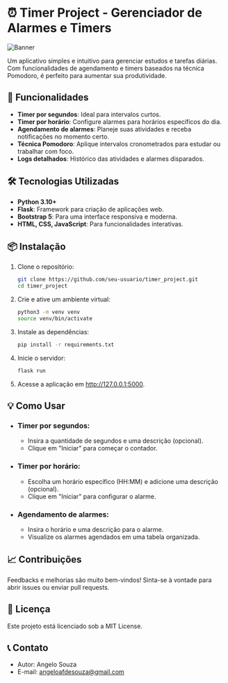 # ⏰ Timer Project - Gerenciador de Alarmes e Timers

![Banner](link_para_o_banner.png) <!-- Substitua pelo link do banner no repositório -->

Um aplicativo simples e intuitivo para gerenciar estudos e tarefas diárias. Com funcionalidades de agendamento e timers baseados na técnica Pomodoro, é perfeito para aumentar sua produtividade.

## 🚀 Funcionalidades

- **Timer por segundos**: Ideal para intervalos curtos.
- **Timer por horário**: Configure alarmes para horários específicos do dia.
- **Agendamento de alarmes**: Planeje suas atividades e receba notificações no momento certo.
- **Técnica Pomodoro**: Aplique intervalos cronometrados para estudar ou trabalhar com foco.
- **Logs detalhados**: Histórico das atividades e alarmes disparados.

## 🛠️ Tecnologias Utilizadas

- **Python 3.10+**
- **Flask**: Framework para criação de aplicações web.
- **Bootstrap 5**: Para uma interface responsiva e moderna.
- **HTML, CSS, JavaScript**: Para funcionalidades interativas.

## 📦 Instalação

1. Clone o repositório:
   ```bash
   git clone https://github.com/seu-usuario/timer_project.git
   cd timer_project
   ```

2. Crie e ative um ambiente virtual:
    ```bash
    python3 -m venv venv
    source venv/bin/activate 
    ```

3. Instale as dependências:
    ```bash
    pip install -r requirements.txt
    ```

4. Inicie o servidor:
   ```bash
   flask run
    ```
5. Acesse a aplicação em http://127.0.0.1:5000.    

## 💡 Como Usar

  -  ### Timer por segundos:
        - Insira a quantidade de segundos e uma descrição (opcional).
        - Clique em "Iniciar" para começar o contador.

  -  ### Timer por horário:
        - Escolha um horário específico (HH:MM) e adicione uma descrição (opcional).
        - Clique em "Iniciar" para configurar o alarme.

   - ### Agendamento de alarmes:
        - Insira o horário e uma descrição para o alarme.
        - Visualize os alarmes agendados em uma tabela organizada.

 ## 📈 Contribuições

Feedbacks e melhorias são muito bem-vindos! Sinta-se à vontade para abrir issues ou enviar pull requests.

## 📜 Licença

Este projeto está licenciado sob a MIT License.

## 📞 Contato

   - Autor: Angelo Souza
   - E-mail: angeloafdesouza@gmail.com
      